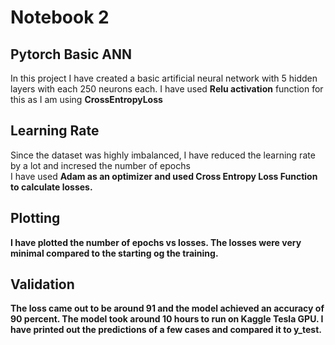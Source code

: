 <h1>Notebook 2</h1>
<h2>Pytorch Basic ANN</h2>
<p> In this project I have created a basic artificial neural network with 5 hidden layers with each 250 neurons each. I have used <b> Relu activation</b> function for this as I am using <b>CrossEntropyLoss</b>
 <h2> Learning Rate </h2>
 Since the dataset was highly imbalanced, I have reduced the learning rate by a lot and incresed the number of epochs</br>
 I have used <b> Adam as an optimizer and used <b> Cross Entropy Loss Function</b> to calculate losses.
 
  <h2>Plotting</h2>
  <p> I have plotted the number of epochs vs losses. The losses were very minimal compared to the starting og the training.</p>
  
  <h2>Validation</h2>
  <p>The loss came out to be around 91 and the model achieved an accuracy of 90 percent. The model took around 10 hours to run on Kaggle Tesla GPU. I have printed out the predictions of a few cases and compared it to y_test.</p>
